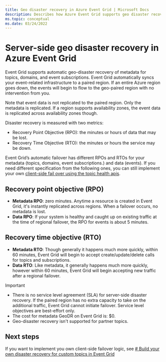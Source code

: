 ```yaml
---
title: Geo disaster recovery in Azure Event Grid | Microsoft Docs
description: Describes how Azure Event Grid supports geo disaster recovery (GeoDR) automatically. 
ms.topic: conceptual
ms.date: 03/24/2022
---
```


# Server-side geo disaster recovery in Azure Event Grid
Event Grid supports automatic geo-disaster recovery of metadata for topics, domains, and event subscriptions. Event Grid automatically syncs your event-related infrastructure to a paired region. If an entire Azure region goes down, the events will begin to flow to the geo-paired region with no intervention from you. 

Note that event data is not replicated to the paired region. Only the metadata is replicated. If a region supports availability zones, the event data is replicated across availability zones though. 

Disaster recovery is measured with two metrics:

- Recovery Point Objective (RPO): the minutes or hours of data that may be lost.
- Recovery Time Objective (RTO): the minutes or hours the service may be down.

Event Grid’s automatic failover has different RPOs and RTOs for your metadata (topics, domains, event subscriptions.) and data (events). If you need different specification from the following ones, you can still implement your own [client-side fail over using the topic health apis](custom-disaster-recovery.md).

## Recovery point objective (RPO)
- **Metadata RPO**: zero minutes. Anytime a resource is created in Event Grid, it's instantly replicated across regions. When a failover occurs, no metadata is lost.
- **Data RPO**: If your system is healthy and caught up on existing traffic at the time of regional failover, the RPO for events is about 5 minutes.

## Recovery time objective (RTO)
- **Metadata RTO**: Though generally it happens much more quickly, within 60 minutes, Event Grid will begin to accept create/update/delete calls for topics and subscriptions.
- **Data RTO**: Like metadata, it generally happens much more quickly, however within 60 minutes, Event Grid will begin accepting new traffic after a regional failover.

> [!IMPORTANT]
> - There is no service level agreement (SLA) for server-side disaster recovery. If the paired region has no extra capacity to take on the additional traffic, Event Grid cannot initiate failover. Service level objectives are best-effort only. 
> - The cost for metadata GeoDR on Event Grid is: $0.
> - Geo-disaster recovery isn't supported for partner topics. 


## Next steps
If you want to implement you own client-side failover logic, see [# Build your own disaster recovery for custom topics in Event Grid](custom-disaster-recovery.md)
